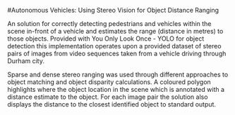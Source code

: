#Autonomous Vehicles: Using Stereo Vision for Object Distance Ranging

An solution for correctly detecting pedestrians and vehicles within the scene in-front of a vehicle and estimates the range (distance in metres) to those objects. Provided with You Only Look Once - YOLO for object detection this implementation operates upon a provided dataset of stereo pairs of images from video sequences taken from a vehicle driving through Durham city. 

Sparse and dense stereo ranging was used through different approaches to object matching and object disparity calculations. A coloured polygon highlights where the object location in the scene which is annotated with a distance estimate to the object. For each image pair the solution also displays the distance to the closest identified object to standard output.


